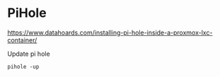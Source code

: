 # PiHole

https://www.datahoards.com/installing-pi-hole-inside-a-proxmox-lxc-container/

Update pi hole
```
pihole -up
```
